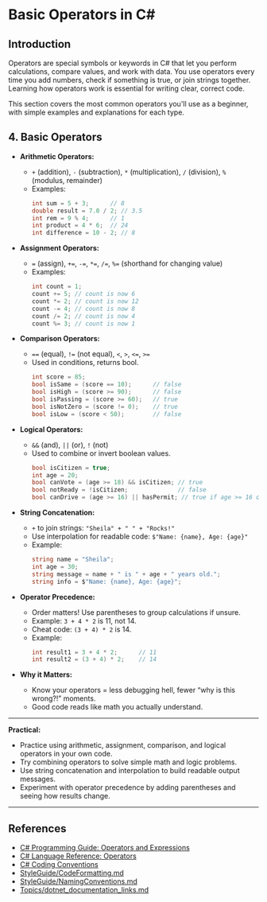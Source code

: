 # Basic Operators in C#

## Introduction

Operators are special symbols or keywords in C# that let you perform calculations, compare values, and work with data. You use operators every time you add numbers, check if something is true, or join strings together. Learning how operators work is essential for writing clear, correct code.

This section covers the most common operators you'll use as a beginner, with simple examples and explanations for each type.

## 4. Basic Operators

- **Arithmetic Operators:**
  - `+` (addition), `-` (subtraction), `*` (multiplication), `/` (division), `%` (modulus, remainder)
  - Examples:
    ```csharp
    int sum = 5 + 3;      // 8
    double result = 7.0 / 2; // 3.5
    int rem = 9 % 4;      // 1
    int product = 4 * 6;  // 24
    int difference = 10 - 2; // 8
    ```

- **Assignment Operators:**
  - `=` (assign), `+=`, `-=`, `*=`, `/=`, `%=` (shorthand for changing value)
  - Examples:
    ```csharp
    int count = 1;
    count += 5; // count is now 6
    count *= 2; // count is now 12
    count -= 4; // count is now 8
    count /= 2; // count is now 4
    count %= 3; // count is now 1
    ```

- **Comparison Operators:**
  - `==` (equal), `!=` (not equal), `<`, `>`, `<=`, `>=`
  - Used in conditions, returns bool.
    ```csharp
    int score = 85;
    bool isSame = (score == 10);      // false
    bool isHigh = (score >= 90);      // false
    bool isPassing = (score >= 60);   // true
    bool isNotZero = (score != 0);    // true
    bool isLow = (score < 50);        // false
    ```

- **Logical Operators:**
  - `&&` (and), `||` (or), `!` (not)
  - Used to combine or invert boolean values.
    ```csharp
    bool isCitizen = true;
    int age = 20;
    bool canVote = (age >= 18) && isCitizen; // true
    bool notReady = !isCitizen;              // false
    bool canDrive = (age >= 16) || hasPermit; // true if age >= 16 or hasPermit is true
    ```

- **String Concatenation:**
  - `+` to join strings: `"Sheila" + " " + "Rocks!"`
  - Use interpolation for readable code: `$"Name: {name}, Age: {age}"`
  - Example:
    ```csharp
    string name = "Sheila";
    int age = 30;
    string message = name + " is " + age + " years old.";
    string info = $"Name: {name}, Age: {age}";
    ```

- **Operator Precedence:**
  - Order matters! Use parentheses to group calculations if unsure.
  - Example: `3 + 4 * 2` is 11, not 14.
  - Cheat code: `(3 + 4) * 2` is 14.
  - Example:
    ```csharp
    int result1 = 3 + 4 * 2;      // 11
    int result2 = (3 + 4) * 2;    // 14
    ```

- **Why it Matters:**
  - Know your operators = less debugging hell, fewer “why is this wrong?!” moments.
  - Good code reads like math you actually understand.

---

**Practical:**
- Practice using arithmetic, assignment, comparison, and logical operators in your own code.
- Try combining operators to solve simple math and logic problems.
- Use string concatenation and interpolation to build readable output messages.
- Experiment with operator precedence by adding parentheses and seeing how results change.

---

## References
- [C# Programming Guide: Operators and Expressions](https://learn.microsoft.com/en-us/dotnet/csharp/programming-guide/statements-expressions-operators/)
- [C# Language Reference: Operators](https://learn.microsoft.com/en-us/dotnet/csharp/language-reference/operators/)
- [C# Coding Conventions](https://learn.microsoft.com/en-us/dotnet/csharp/programming-guide/inside-a-program/coding-conventions)
- [StyleGuide/CodeFormatting.md](../StyleGuide/CodeFormatting.md)
- [StyleGuide/NamingConventions.md](../StyleGuide/NamingConventions.md)
- [Topics/dotnet_documentation_links.md](dotnet_documentation_links.md)

